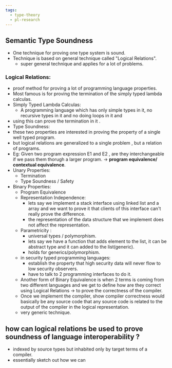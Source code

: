 ```yaml
---
tags:
  - type-theory
  - pl-research
---
```

## Semantic Type Soundness
- One technique for proving one type system is sound.
- Technique is based on general technique called "Logical Relations".
	- super general technique and applies for a lot of problems.

### Logical Relations:
- proof method for proving a lot of programming language properties.
- Most famous is for proving the termination of the simply typed lambda calculas.
- Simply Typed Lambda Calculas:
	- A programming language which has only simple types in it, no recursive types in it and no doing loops in it and
- using this can prove the termination in it .
- Type Soundness:
- these two properties are interested in proving the property of a single well typed program.
- but logical relations are generalized to a single problem , but a relation of programs.
- Eg: Given two program expression E1 and E2 , are they interchangeable if we pass them thorugh a larger program. -> **program equivalence/ contextual equivalence**.
- Unary Properties:
	- Termination 
	- Type Soundness / Safety
- Binary Properties:
	- Program Equivalence
	- Representation Independence:
		- lets say we implement a stack interface using linked list and a array and we want to prove it that clients of this interface can't really prove the difference.
		- the representation of the data structure that we implement does not affect the representation.
	- Parametricity :
		- universal types / polymorphism.
		- lets say we have a function that adds element to the list, it can be abstract type and it can added to the list(generic).
		- holds for generics/polymorphism.
	- in security typed programming languages:
		- establish the property that high security data will never flow to low security observers.
		- have to talk to 2 programming interfaces to do it.
	- Another form of Binary Equivalence is when 2 terms is coming from two different languages and we get to define how are they correct using Logical Relations -> to prove the correctness of the compiler. 
	- Once we implement the compiler, show compiler correctness would basically be any source code that any source code is related to the output of the compiler in the logical representation.
	- very generic technique.

## how can logical relations be used to prove soundness of language interoperability ?
- indexed by source types but inhabited only by target terms of a compiler.
- essentially sketch out how we can 